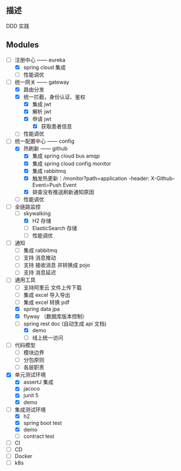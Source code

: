 ## 描述
DDD 实践

## Modules
- [ ] 注册中心 —— eureka
    - [x] spring cloud 集成
    - [ ] 性能调优
- [ ] 统一网关 —— gateway
    - [x] 路由分发
    - [x] 统一拦截，身份认证、鉴权
        - [x] 集成 jwt
        - [x] 解析 jwt
        - [x] 申请 jwt
            - [x] 获取患者信息
    - [ ] 性能调优
- [ ] 统一配置中心 —— config
    - [x] 热刷新 —— github
        - [x] 集成 spring cloud bus amqp
        - [x] 集成 spring cloud config monitor
        - [x] 集成 rabbitmq
        - [x] 触发热更新：/monitor?path=application -header: X-Github-Event=Push Event
        - [x] 排查没有推送刷新通知原因 
    - [ ] 性能调优
- [ ] 全链路监控
    - [ ] skywalking
        - [x] H2 存储
        - [ ] ElasticSearch 存储    
        - [ ] 性能调优
- [ ] 通知
    - [ ] 集成 rabbitmq
    - [ ] 支持 消息推动
    - [ ] 支持 接收消息 并转换成 pojo
    - [ ] 支持 消息延迟
- [ ] 通用工具
    - [ ] 支持阿里云 文件上传下载
    - [ ] 集成 excel 导入导出
    - [ ] 集成 excel 转换 pdf
    - [x] spring data jpa
    - [x] flyway （数据库版本控制）
    - [ ] spring rest doc (自动生成 api 文档)
        - [x] demo
        - [ ] 线上统一访问
- [ ] 代码模型
    - [ ] 模块边界
    - [ ] 分包原则
    - [ ] 各层职责
- [x] 单元测试环境
    - [x] assertJ 集成
    - [x] jacoco
    - [x] junit 5
    - [x] demo
- [ ] 集成测试环境
    - [x] h2
    - [x] spring boot test
    - [x] demo
    - [ ] contract test
- [ ] CI 
- [ ] CD
- [ ] Docker
- [ ] k8s